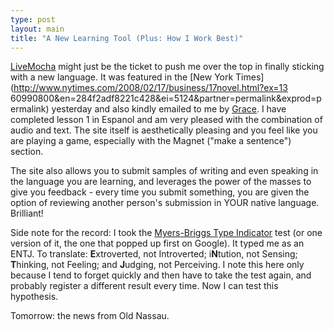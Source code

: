 ```yaml
---
type: post
layout: main
title: "A New Learning Tool (Plus: How I Work Best)"
---
```

[LiveMocha](http://www.livemocha.com/) might just be the ticket to push me
over the top in finally sticking with a new language. It was featured in the
[New York Times](http://www.nytimes.com/2008/02/17/business/17novel.html?ex=13
60990800&en=284f2adf8221c428&ei=5124&partner=permalink&exprod=permalink)
yesterday and also kindly emailed to me by
[Grace](http://web.mac.com/gracerwright). I have completed lesson 1 in Espanol
and am very pleased with the combination of audio and text. The site itself is
aesthetically pleasing and you feel like you are playing a game, especially
with the Magnet ("make a sentence") section.

  
The site also allows you to submit samples of writing and even speaking in the
language you are learning, and leverages the power of the masses to give you
feedback - every time you submit something, you are given the option of
reviewing another person's submission in YOUR native language. Brilliant!

  
Side note for the record: I took the [Myers-Briggs Type
Indicator](http://en.wikipedia.org/wiki/Myers-Briggs_Type_Indicator) test (or
one version of it, the one that popped up first on Google). It typed me as an
ENTJ. To translate: **E**xtroverted, not Introverted; i**N**tution, not
Sensing; **T**hinking, not Feeling; and **J**udging, not Perceiving. I note
this here only because I tend to forget quickly and then have to take the test
again, and probably register a different result every time. Now I can test
this hypothesis.

  
Tomorrow: the news from Old Nassau.

